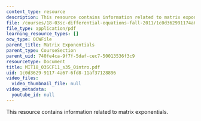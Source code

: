```yaml
---
content_type: resource
description: This resource contains information related to matrix exponentials.
file: /courses/18-03sc-differential-equations-fall-2011/1c0d362991174a676fd811af37128896_MIT18_03SCF11_s35_0intro.pdf
file_type: application/pdf
learning_resource_types: []
ocw_type: OCWFile
parent_title: Matrix Exponentials
parent_type: CourseSection
parent_uid: 740fe4ca-9f7f-5daf-cec7-50013536f3c9
resourcetype: Document
title: MIT18_03SCF11_s35_0intro.pdf
uid: 1c0d3629-9117-4a67-6fd8-11af37128896
video_files:
  video_thumbnail_file: null
video_metadata:
  youtube_id: null
---
```

This resource contains information related to matrix exponentials.